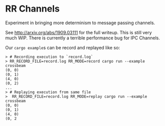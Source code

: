 # RR Channels
Experiment in bringing more determinism to message passing channels.

See http://arxiv.org/abs/1909.03111 for the full writeup. This is still very much WIP. There is currently a terrible performance bug for IPC Channels.

Our `cargo example`s can be record and replayed like so:
```
> # Recording execution to `record.log`
> RR_RECORD_FILE=record.log RR_MODE=record cargo run --example crossbeam
(0, 0)
(0, 1)
(4, 0)
(0, 2)
...
> # Replaying execution from same file
>  RR_RECORD_FILE=record.log RR_MODE=replay cargo run --example crossbeam
(0, 0)
(0, 1)
(4, 0)
(0, 2
```
